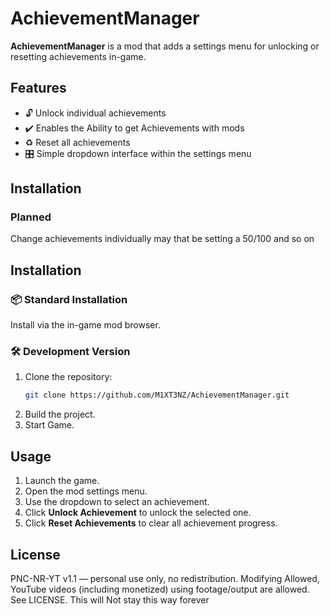 # AchievementManager

**AchievementManager** is a mod that adds a settings menu for unlocking or resetting achievements in-game.

## Features

- 🔓 Unlock individual achievements
- ✔️ Enables the Ability to get Achievements with mods
- ♻️ Reset all achievements  
- 🎛️ Simple dropdown interface within the settings menu

## Installation

### Planned
   Change achievements individually may that be setting a 50/100 and so on

## Installation

### 📦 Standard Installation
Install via the in-game mod browser.

### 🛠️ Development Version
1. Clone the repository:
   ```bash
   git clone https://github.com/M1XT3NZ/AchievementManager.git
   ```
2. Build the project.
3. Start Game.

## Usage

1. Launch the game.
2. Open the mod settings menu.
3. Use the dropdown to select an achievement.
4. Click **Unlock Achievement** to unlock the selected one.
5. Click **Reset Achievements** to clear all achievement progress.

## License
PNC-NR-YT v1.1 — personal use only, no redistribution. Modifying Allowed, YouTube videos (including monetized) using footage/output are allowed. See LICENSE.
This will Not stay this way forever

